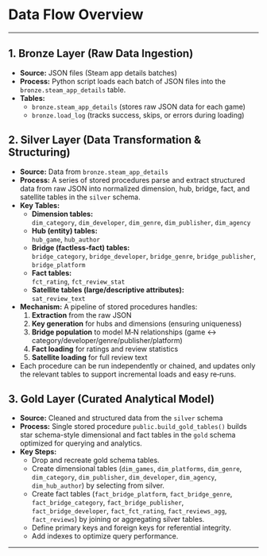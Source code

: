 # Data Flow Overview

---

## 1. Bronze Layer (Raw Data Ingestion)
- **Source:** JSON files (Steam app details batches)
- **Process:** Python script loads each batch of JSON files into the `bronze.steam_app_details` table.
- **Tables:**
  - `bronze.steam_app_details` (stores raw JSON data for each game)
  - `bronze.load_log` (tracks success, skips, or errors during loading)

## 2. Silver Layer (Data Transformation & Structuring)
- **Source:** Data from `bronze.steam_app_details`
- **Process:** A series of stored procedures parse and extract structured data from raw JSON into normalized dimension, hub, bridge, fact, and satellite tables in the `silver` schema.
- **Key Tables:**
  - **Dimension tables:**  
    `dim_category`, `dim_developer`, `dim_genre`, `dim_publisher`, `dim_agency`  
  - **Hub (entity) tables:**  
    `hub_game`, `hub_author`  
  - **Bridge (factless‑fact) tables:**  
    `bridge_category`, `bridge_developer`, `bridge_genre`, `bridge_publisher`, `bridge_platform`  
  - **Fact tables:**  
    `fct_rating`, `fct_review_stat`  
  - **Satellite tables (large/descriptive attributes):**  
    `sat_review_text`
- **Mechanism:** A pipeline of stored procedures handles:
  1. **Extraction** from the raw JSON
  2. **Key generation** for hubs and dimensions (ensuring uniqueness)  
  3. **Bridge population** to model M‑N relationships (game ↔ category/developer/genre/publisher/platform)  
  4. **Fact loading** for ratings and review statistics  
  5. **Satellite loading** for full review text  
- Each procedure can be run independently or chained, and updates only the relevant tables to support incremental loads and easy re‑runs.

## 3. Gold Layer (Curated Analytical Model)
- **Source:** Cleaned and structured data from the `silver` schema
- **Process:** Single stored procedure `public.build_gold_tables()` builds star schema-style dimensional and fact tables in the `gold` schema optimized for querying and analytics.
- **Key Steps:**
  - Drop and recreate gold schema tables.
  - Create dimensional tables (`dim_games`, `dim_platforms`, `dim_genre`, `dim_category`, `dim_publisher`, `dim_developer`, `dim_agency`, `dim_hub_author`) by selecting from silver.
  - Create fact tables (`fact_bridge_platform`, `fact_bridge_genre`, `fact_bridge_category`, `fact_bridge_publisher`, `fact_bridge_developer`, `fact_fct_rating`, `fact_reviews_agg`, `fact_reviews`) by joining or aggregating silver tables.
  - Define primary keys and foreign keys for referential integrity.
  - Add indexes to optimize query performance.

---

